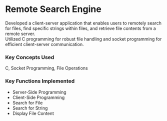 # **Remote Search Engine**

Developed a client-server application that enables users to remotely search for files, find specific strings within files,
and retrieve file contents from a remote server.  
Utilized C programming for robust file handling and socket programming for efficient client-server communication.  
  

### Key Concepts Used
C, Socket Programming, File Operations

### Key Functions Implemented
- Server-Side Programming
- Client-Side Programming
- Search for File
- Search for String
- Display File Content

